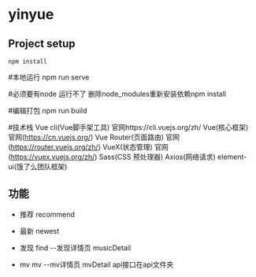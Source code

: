 # yinyue

## Project setup
```
npm install
```
#本地运行 npm run serve

#必须要有node 运行不了 删除node_modules重新安装依赖npm install

#编辑打包 npm run build

#技术栈
Vue cli(Vue脚手架工具) 	官网https://cli.vuejs.org/zh/
Vue(核心框架) 		官网(https://cn.vuejs.org/)
Vue Router(页面路由)	官网(https://router.vuejs.org/zh/)
VueX(状态管理)		官网(https://vuex.vuejs.org/zh/)
Sass(CSS 预处理器)
Axios(网络请求)
element-ui(饿了么团队框架)


## 功能

- 推荐	recommend

- 最新	newest	

- 发现	find
--发现详情页 musicDetail

- mv	mv
--mv详情页 mvDetail
api接口在api文件夹